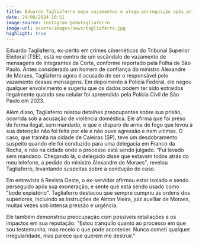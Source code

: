 ```yaml
---
title: Eduardo Tagliaferro nega vazamentos e alega perseguição após prisão suspeita
date: 24/08/2024 10:51
image-source: Instagram @edutagliaferro
image-url: assets/images/news/tagliaferro.jpg
highlight: true
---
```


Eduardo Tagliaferro, ex-perito em crimes cibernéticos do Tribunal Superior Eleitoral (TSE), está no centro de um escândalo de vazamento de mensagens de integrantes da Corte, conforme reportado pela Folha de São Paulo. Antes considerado um homem de confiança do ministro Alexandre de Moraes, Tagliaferro agora é acusado de ser o responsável pelo vazamento dessas mensagens. Em depoimento à Polícia Federal, ele negou qualquer envolvimento e sugeriu que os dados podem ter sido extraídos ilegalmente quando seu celular foi apreendido pela Polícia Civil de São Paulo em 2023.

Além disso, Tagliaferro relatou detalhes preocupantes sobre sua prisão, ocorrida sob a acusação de violência doméstica. Ele afirma que foi preso de forma ilegal, sem mandado, e que o disparo de arma de fogo que levou à sua detenção não foi feita por ele e não ouve agressão e nem vitimas. O caso, que tramita na cidade de Caieiras (SP), teve um desdobramento suspeito quando ele foi conduzido para uma delegacia em Franco da Rocha, e não na cidade onde o processo está sendo julgado. “Fui levado sem mandado. Chegando lá, o delegado disse que estavam todos atrás do meu telefone, a pedido do ministro Alexandre de Moraes", revelou Tagliaferro, levantando suspeitas sobre a condução do caso.

Em entrevista à Revista Oeste, o ex-servidor afirmou estar isolado e sendo perseguido após sua exoneração, e sente que está sendo usado como "bode expiatório". Tagliaferro destacou que sempre cumpriu as ordens dos superiores, incluindo as instruções de Airton Vieira, juiz auxiliar de Moraes, muitas vezes sob intensa pressão e urgência.

Ele também demonstrou preocupação com possíveis retaliações e os impactos em sua reputação: "Estou tranquilo quanto ao processo em que sou testemunha, mas receio o que pode acontecer. Nunca cometi qualquer irregularidade, mas parece que querem me destruir."